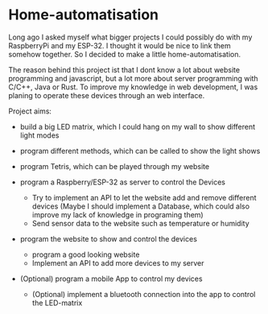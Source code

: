# Home-automatisation
Long ago I asked myself what bigger projects I could possibly do with my RaspberryPi and my ESP-32.
I thought it would be nice to link them somehow together.
So I decided to make a little home-automatisation.

The reason behind this project ist that I dont know a lot about website programming and javascript, but a lot more about server programming with C/C++, Java or Rust. To improve my knowledge in web development, I was planing to operate 
these devices through an web interface. 

Project aims:
- build a big LED matrix, which I could hang on my wall to show different light modes
- program different methods, which can be called to show the light shows
- program Tetris, which can be played through my website
- program a Raspberry/ESP-32 as server to control the Devices
    * Try to implement an API to let the website add and remove different devices (Maybe I should implement a Database, which could also improve my lack of knowledge in programing them)
    * Send sensor data to the website such as temperature or humidity
- program the website to show and control the devices
    * program a good looking website
    * Implement an API to add more devices to my server

- (Optional) program a mobile App to control my devices
    * (Optional) implement a bluetooth connection into the app to control the LED-matrix
